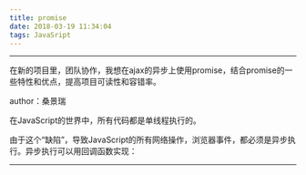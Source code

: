 ```yaml
---
title: promise
date: 2018-03-19 11:34:04
tags: JavaSript
---
```


---

在新的项目里，团队协作，我想在ajax的异步上使用promise，结合promise的一些特性和优点，提高项目可读性和容错率。

author：桑景瑞
<!-- more -->

在JavaScript的世界中，所有代码都是单线程执行的。

由于这个“缺陷”，导致JavaScript的所有网络操作，浏览器事件，都必须是异步执行。异步执行可以用回调函数实现：

---